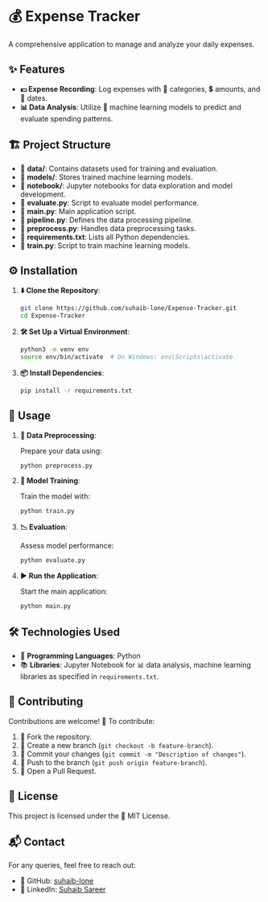 # 💰 Expense Tracker

A comprehensive application to manage and analyze your daily expenses.

## ✨ Features

- **💵 Expense Recording**: Log expenses with 📂 categories, 💲 amounts, and 📅 dates.
- **📊 Data Analysis**: Utilize 🧠 machine learning models to predict and evaluate spending patterns.

## 🏗️ Project Structure

- 📁 **data/**: Contains datasets used for training and evaluation.
- 📁 **models/**: Stores trained machine learning models.
- 📁 **notebook/**: Jupyter notebooks for data exploration and model development.
- 📝 **evaluate.py**: Script to evaluate model performance.
- 📝 **main.py**: Main application script.
- 📝 **pipeline.py**: Defines the data processing pipeline.
- 📝 **preprocess.py**: Handles data preprocessing tasks.
- 📄 **requirements.txt**: Lists all Python dependencies.
- 📝 **train.py**: Script to train machine learning models.

## ⚙️ Installation

1. **⬇️ Clone the Repository**:

   ```sh
   git clone https://github.com/suhaib-lone/Expense-Tracker.git
   cd Expense-Tracker
   ```

2. **🛠️ Set Up a Virtual Environment**:

   ```sh
   python3 -m venv env
   source env/bin/activate  # On Windows: env\Scripts\activate
   ```

3. **📦 Install Dependencies**:

   ```sh
   pip install -r requirements.txt
   ```

## 🚀 Usage

1. **🔄 Data Preprocessing**:

   Prepare your data using:

   ```sh
   python preprocess.py
   ```

2. **🤖 Model Training**:

   Train the model with:

   ```sh
   python train.py
   ```

3. **📉 Evaluation**:

   Assess model performance:

   ```sh
   python evaluate.py
   ```

4. **▶️ Run the Application**:

   Start the main application:

   ```sh
   python main.py
   ```

## 🛠️ Technologies Used

- 🐍 **Programming Languages**: Python
- 📚 **Libraries**: Jupyter Notebook for 📊 data analysis, machine learning libraries as specified in `requirements.txt`.

## 🤝 Contributing

Contributions are welcome! 🎉 To contribute:

1. 🍴 Fork the repository.
2. 🌱 Create a new branch (`git checkout -b feature-branch`).
3. 💾 Commit your changes (`git commit -m "Description of changes"`).
4. 🚀 Push to the branch (`git push origin feature-branch`).
5. 🔄 Open a Pull Request.

## 📜 License

This project is licensed under the 📄 MIT License.

## 📬 Contact

For any queries, feel free to reach out:

- 🐙 GitHub: [suhaib-lone](https://github.com/suhaib-lone)
- 🔗 LinkedIn: [Suhaib Sareer](https://www.linkedin.com/in/suhaib-sareer-b15564244/)

